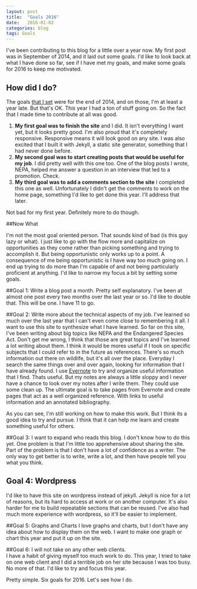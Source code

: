 ```yaml
---
layout: post
title:  "Goals 2016"
date:   2016-01-02
categories: blog 
tags: Goals
---
```


I've been contributing to this blog for a little over a year now.  My first post was in September of 2014, and it laid out some goals. I'd like to look back at what I have done so far, see if I have met my goals, and make some goals for 2016 to keep me motivated. 

## How did I do?
The goals [that I set][why am I blogging]  were for the end of 2014, and on those, I'm at least a year late. But that's OK. This year I had a ton of stuff going on.  So the fact that I made time to contribute at all was good.  

1. **My first goal was to finish the site** and I did.  It isn't everything I want yet, but it looks pretty good. I'm also proud that it's completely responsive. Responsive means it will look good on any site. I was also excited that I built it with Jekyll, a static site generator, something that I had never done before. 
2. **My second goal was to start creating posts that would be useful for my job**.  I did pretty well with this one too.  One of the blog posts I wrote, NEPA, helped me answer a question in an interview that led to a promotion.  Check. 
3.  **My third goal was to add a comments section to the site** I  completed this one as well. Unfortunately I didn't get the comments to work on the home page, something I'd like to get done this year. I'll address that later. 

Not bad for my first year. Definitely more to do though. 


##Now What

I'm not the most goal oriented person.  That sounds kind of bad (is this guy lazy or what).  I just like to go with the flow more and capitalize on opportunities as they come rather than picking something and trying to accomplish it. But being opportunistic only works up to a point.  A consequence of me being opportunistic is I have way too much going on.  I end up trying to do more than I'm capable of and not being particularly proficient at anything. I'd like to narrow my focus a bit by setting some goals. 

##Goal 1: Write a blog post a month. 
Pretty self explanatory.  I've been at almost one post every two months over the last year or so. I'd like to double that.  This will be one. I have 11 to go. 

##Goal 2:  Write more about the technical aspects of my job.
I've learned so much over the last year that I can't even come close to remembering it all. I want to use this site to synthesize what I have learned.  So far on this site, I've been writing about big topics like NEPA and the Endangered Species Act.  Don't get me wrong, I think that those are great topics and I've learned a lot writing about them. I think it would be mores useful if I took on specific subjects that I could refer to in the future as references.  There's so much information out there on wildlife, but it's all over the place.  Everyday I search the same things over and over again, looking for information that I have already found.  I use [Evernote][evernote] to try and organize useful information that I find. Thats  useful.  But my notes are always a little sloppy and I never have a chance to look over my notes after I write them. They could use some clean up.  The ultimate goal is to take pages from Evernote and create pages that act as a well organized reference. With links to useful information and an annotated bibliography. 

As you can see, I'm still working on how to make this work. But I think its a good idea to try and pursue. I think that it can help me learn and create something useful for others. 

##Goal 3: I want to expand who reads this blog. 
I don't know how to do this yet. One problem is that I'm little too apprehensive about sharing the site.  Part of the problem is that I don't have a lot of confidence as a writer. The only way to get better is to write, write a lot, and then have people tell you what you think. 

## Goal 4: Wordpress
I'd like to have this site on wordpress instead of jekyll.  Jekyll is nice for a lot of reasons, but its hard to access at work or on another computer. It's also harder for me to build repeatable sections that can be reused.  I've also had much more experience with wordpress, so it'll be easier to implement. 

##Goal 5: Graphs and Charts
I love graphs and charts, but I don't have any idea about how to display them on the web. I want to make one graph or chart this year and put it up on the site. 

##Goal 6:  I will not take on any other web clients.  
I have a habit of giving myself too much work to do.  This year, I tried to take on one web client and I did a terrible job on her site because I was too busy.  No more of that. I'd like to try and focus this year. 

Pretty simple.  Six goals for 2016. Let's see how I do. 

[why am I blogging]:  http://www.schmidtyworks.com/blog/2014/09/24/Why-am-i-blogging.html

[evernote]:           http://www.evernote.com